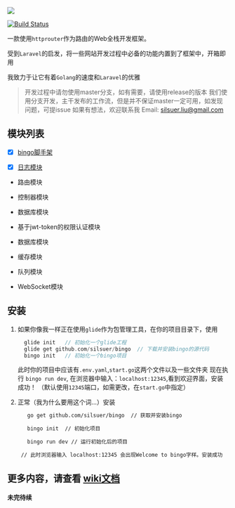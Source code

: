 ![](http://qiniu-cdn.zhiguanapp.com/629bfc026fdad3244dea2161ebb7e62f)

[![Build Status](https://travis-ci.org/silsuer/bingo.svg?branch=master)](https://travis-ci.org/silsuer/bingo)

一款使用`httprouter`作为路由的Web全栈开发框架。

受到`Laravel`的启发，将一些网站开发过程中必备的功能内置到了框架中，开箱即用

我致力于让它有着`Golang`的速度和`Laravel`的优雅


> 开发过程中请勿使用master分支，如有需要，请使用release的版本
> 我们使用分支开发，主干发布的工作流，但是并不保证master一定可用，如发现问题，可提issue
> 如果有想法，欢迎联系我 Email: silsuer.liu@gmail.com

## 模块列表

 - [x] [bingo脚手架](https://github.com/silsuer/bingo)

 - [x] [日志模块](https://github.com/silsuer/bingo-log)

 - 路由模块

 - 控制器模块

 - 数据库模块

 - 基于jwt-token的权限认证模块

 - 数据库模块

 - 缓存模块

 - 队列模块

 - WebSocket模块

## 安装

 1. 如果你像我一样正在使用`glide`作为包管理工具，在你的项目目录下，使用
 
    ```go
      glide init   // 初始化一个glide工程
      glide get github.com/silsuer/bingo  // 下载并安装bingo的源代码
      bingo init   // 初始化一个bingo项目
    ```
    
    此时你的项目中应该有`.env.yaml`,`start.go`这两个文件以及一些文件夹
    现在执行
    `bingo run dev`, 在浏览器中输入：`localhost:12345`,看到欢迎界面，安装成功！
    （默认使用`12345`端口，如需更改，在`start.go`中指定）
    
 2. 正常（我为什么要用这个词...）安装
 
    ```markdown
       go get github.com/silsuer/bingo  // 获取并安装bingo
     
       bingo init  // 初始化项目
   
       bingo run dev // 运行初始化后的项目
     
     // 此时浏览器输入 localhost:12345 会出现Welcome to bingo字样。安装成功
    ```

## 更多内容，请查看 [wiki文档](https://github.com/silsuer/bingo/wiki)


####  未完待续